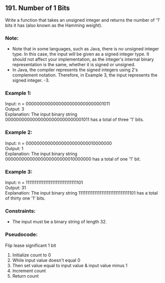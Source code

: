 ## 191. Number of 1 Bits

Write a function that takes an unsigned integer and returns the number of '1' bits it has (also known as the Hamming weight).

### Note:

- Note that in some languages, such as Java, there is no unsigned integer type. In this case, the input will be given as a signed integer type. It should not affect your implementation, as the integer's internal binary representation is the same, whether it is signed or unsigned.
- In Java, the compiler represents the signed integers using 2's complement notation. Therefore, in Example 3, the input represents the signed integer. -3.


### Example 1:

Input: n = 00000000000000000000000000001011\
Output: 3\
Explanation: The input binary string 00000000000000000000000000001011 has a total of three '1' bits.

### Example 2:

Input: n = 00000000000000000000000010000000\
Output: 1\
Explanation: The input binary string 00000000000000000000000010000000 has a total of one '1' bit.

### Example 3:

Input: n = 11111111111111111111111111111101\
Output: 31\
Explanation: The input binary string 11111111111111111111111111111101 has a total of thirty one '1' bits.


### Constraints:

- The input must be a binary string of length 32.

### Pseudocode:

Flip lease significant 1 bit
1. Initialize count to 0
2. While input value doesn't equal 0
3. Then set value equal to input value & input value minus 1
4. Increment count
5. Return count
